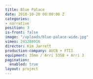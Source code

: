 ```yaml
---
title: Blue Palace
date: 2010-10-20 00:00:00 Z
categories:
- narrative
position: 3
is-front: false
image: "/uploads/blue-palace-wide.jpg"
vimeo: 241288916
director: Kim Jarrett
production-company: AUCB + FTII
equipment: 35mm / Arri 535B + Arri 3
pagination:
  enabled: true
layout: project
---
```


